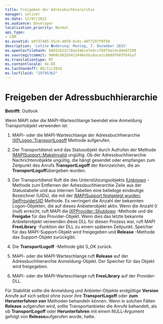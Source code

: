 ```yaml
---
title: Freigeben der Adressbuchhierarchie
manager: soliver
ms.date: 12/07/2015
ms.audience: Developer
localization_priority: Normal
api_type:
- COM
ms.assetid: e0f37485-55c9-40f0-bc8c-48f7297f9f50
description: 'Letzte �nderung: Montag, 7. Dezember 2015'
ms.openlocfilehash: b8032b22c78ae34bce7e9ccfb0f0a14cdde07290
ms.sourcegitcommit: 9d60cd82b5413446e5bc8ace2cd689f683fb41a7
ms.translationtype: MT
ms.contentlocale: de-DE
ms.lasthandoff: 06/11/2018
ms.locfileid: "19795362"
---
```

# <a name="releasing-the-transport-provider"></a>Freigeben der Adressbuchhierarchie

 
  
**Betrifft**: Outlook 
  
Wenn MAPI oder die MAPI-Warteschlange beendet eine Anmeldung Transportobjekt verwenden ist:
  
1. MAPI- oder die MAPI-Warteschlange der Adressbuchhierarchie [IXPLogon::TransportLogoff](ixplogon-transportlogoff.md) Methode aufgerufen. 
    
2. Der Transportdienst wird das Statusobjekt durch Aufrufen der Methode [IMAPISupport::MakeInvalid](imapisupport-makeinvalid.md) ungültig. Ob der Adressbuchhierarchie Nachrichtenobjekte ungültig, die hängt gesendet oder empfangen zum Zeitpunkt des Anrufs **TransportLogoff** der Kennzeichen, die an **TransportLogoff**übergeben wurden.
    
3. Der Transportdienst Ruft die des Unterstützungsobjekts [IUnknown](http://msdn.microsoft.com/library/4b494c6f-f0ee-4c35-ae45-ed956f40dc7a%28Office.15%29.aspx) -Methode zum Entfernen der Adressbuchhierarchie Zeile aus der Statustabelle und aus internen Tabellen eine beliebige eindeutige Bezeichner (UIDs), die mit der [IMAPISupport festgelegt wurden: SetProviderUID](imapisupport-setprovideruid.md) Methode. Es verringert die Anzahl der bekannten Logon-Objekten, die auf dieses Anbieterobjekt aktiv. Wenn die Anzahl 0 (null) erreicht, ruft MAPI die [IXPProvider::Shutdown](ixpprovider-shutdown.md) -Methode und die **Freigabe** für das Provider-Objekt. Wenn dies das letzte bekannte Anbieterobjekt verwenden diese DLL für diesen Prozess war, ruft MAPI **FreeLibrary** -Funktion der DLL zu einem späteren Zeitpunkt. Speicher für das MAPI-Support-Objekt wird freigegeben und **Release** -Methode das Support-Objekt zurückgibt. 
    
4. Die **TransportLogoff** -Methode gibt S_OK zurück. 
    
5. MAPI- oder die MAPI-Warteschlange ruft **Release** auf der Adressbuchhierarchie Anmeldung-Objekt. Der Speicher für das Objekt wird freigegeben. 
    
6. MAPI- oder die MAPI-Warteschlange ruft **FreeLibrary** auf der Provider-DLL. 
    
Für Stabilität sollte die Anmeldung und Anbieter-Objekte endgültige **Version** Anrufe auf sich selbst ohne zuvor ihre **TransportLogoff** oder **zum Herunterfahren von** Methoden behandeln können. Wenn in solchen Fällen **Release** aufgerufen wird, sollte Transportanbieter die Anrufe behandelt, als ob **TransportLogoff** oder **Herunterfahren** mit einem NULL-Argument gefolgt von **Release**aufgerufen wurde, hatte.
  

